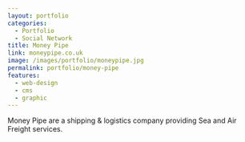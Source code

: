 ```yaml
---
layout: portfolio
categories: 
  - Portfolio
  - Social Network
title: Money Pipe
link: moneypipe.co.uk
image: /images/portfolio/moneypipe.jpg
permalink: portfolio/money-pipe
features:
  - web-design
  - cms
  - graphic
---
```


Money Pipe are a shipping & logistics company providing Sea and Air Freight services.